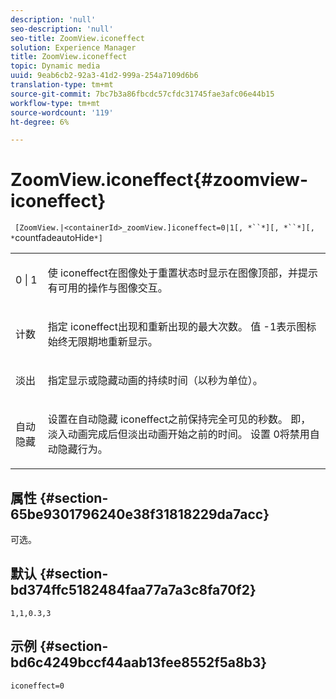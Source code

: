 ```yaml
---
description: 'null'
seo-description: 'null'
seo-title: ZoomView.iconeffect
solution: Experience Manager
title: ZoomView.iconeffect
topic: Dynamic media
uuid: 9eab6cb2-92a3-41d2-999a-254a7109d6b6
translation-type: tm+mt
source-git-commit: 7bc7b3a86fbcdc57cfdc31745fae3afc06e44b15
workflow-type: tm+mt
source-wordcount: '119'
ht-degree: 6%

---
```



# ZoomView.iconeffect{#zoomview-iconeffect}

` [ZoomView.|<containerId>_zoomView.]iconeffect=0|1[, *``*][, *``*][, *`countfadeautoHide`*]`

<table id="table_6CAA904E976A41BD994D8926F46F0BAF"> 
 <tbody> 
  <tr> 
   <td colname="col1"> <p> <span class="codeph"> 0 | 1</span> </p> </td> 
   <td colname="col2"> <p> 使<span class="codeph"> iconeffect</span>在图像处于重置状态时显示在图像顶部，并提示有可用的操作与图像交互。 </p> </td> 
  </tr> 
  <tr> 
   <td colname="col1"> <p> <span class="codeph"><span class="varname"> 计数</span></span> </p> </td> 
   <td colname="col2"> <p> 指定<span class="codeph"> iconeffect</span>出现和重新出现的最大次数。 值<span class="codeph"> -1</span>表示图标始终无限期地重新显示。 </p> </td> 
  </tr> 
  <tr> 
   <td colname="col1"> <p><span class="codeph"><span class="varname"> 淡出</span></span> </p> </td> 
   <td colname="col2"> <p>指定显示或隐藏动画的持续时间（以秒为单位）。 </p> </td> 
  </tr> 
  <tr> 
   <td colname="col1"> <p><span class="codeph"><span class="varname"> 自动隐藏</span></span> </p> </td> 
   <td colname="col2"> <p>设置在自动隐藏<span class="codeph"> iconeffect</span>之前保持完全可见的秒数。 即，淡入动画完成后但淡出动画开始之前的时间。 设置<span class="codeph"> 0</span>将禁用自动隐藏行为。 </p> </td> 
  </tr> 
 </tbody> 
</table>

## 属性 {#section-65be9301796240e38f31818229da7acc}

可选。

## 默认 {#section-bd374ffc5182484faa77a7a3c8fa70f2}

`1,1,0.3,3`

## 示例 {#section-bd6c4249bccf44aab13fee8552f5a8b3}

`iconeffect=0`
